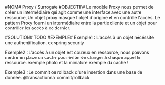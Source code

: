 #NOM#
Proxy / Surrogate
#OBJECTIF#
Le modèle Proxy nous permet de créer un intermédiaire qui agit comme une interface avec une autre ressource,
Un objet proxy masque l'objet d'origine et en contrôle l'accès.
Le pattern Proxy fourni un intermédiaire entre la partie cliente et un objet pour contrôler les accès à ce dernier.

#SOLUTION#
TODO
#EXEMPLE#
Exemple1 : L'accès à un objet nécéssite une authentification.
ex spring security

Exemple2 : L'accès à un objet est couteux en ressource, nous pouvons mettre en place un cache pour éviter de charger à chaque appel la ressource.
exemple photo et la miniature
exemple du cache !

Exemple3 : Le commit ou rollback d'une insertion dans une base de donnée.
@transactionnal
commit/rollback
